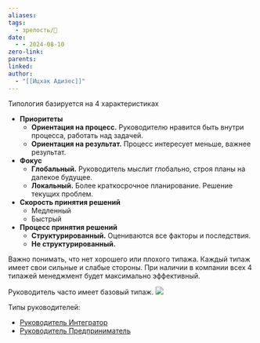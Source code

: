 ```yaml
---
aliases: 
tags:
  - зрелость/🌱
date:
  - - 2024-08-10
zero-link: 
parents: 
linked: 
author:
  - "[[Ицхак Адизес]]"
---
```

Типология базируется на 4 характеристиках
- **Приоритеты**
	- **Ориентация на процесс.** Руководителю нравится быть внутри процесса, работать над задачей.
	- **Ориентация на результат.** Процесс интересует меньше, важнее результат.
- **Фокус**
	- **Глобальный.** Руководитель мыслит глобально, строя планы на далекое будущее.
	- **Локальный.** Более краткосрочное планирование. Решение текущих проблем.
- **Скорость принятия решений**
	- Медленный
	- Быстрый
- **Процесс принятия решений**
	- **Структурированный.** Оцениваются все факторы и последствия.
	- **Не структурированный.**

Важно понимать, что нет хорошего или плохого типажа. Каждый типаж имеет свои сильные и слабые стороны. При наличии в компании всех 4 типажей менеджмент будет максимально эффективный.

Руководитель часто имеет базовый типаж.
![](Pasted%20image%2020240810131311.png)

Типы руководителей:
- [Руководитель Интегратор](Руководитель%20Интегратор.md)
- [Руководитель Предприниматель](Руководитель%20Предприниматель.md)